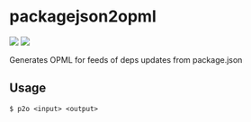 # packagejson2opml

[![](https://img.shields.io/travis/fand/p2o.svg?style=flat-square)](https://travis-ci.org/fand/p2o)
[![](https://img.shields.io/npm/v/p2o.svg?style=flat-square)](https://www.npmjs.com/package/p2o)

Generates OPML for feeds of deps updates from package.json

## Usage

```
$ p2o <input> <output>
```
